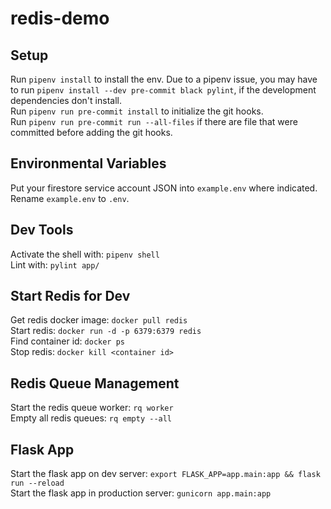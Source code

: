 # redis-demo

## Setup
Run `pipenv install` to install the env.
Due to a pipenv issue, you may have to run `pipenv install --dev pre-commit black pylint`, if the development dependencies don't install.      
Run `pipenv run pre-commit install` to initialize the git hooks.  
Run `pipenv run pre-commit run --all-files` if there are file that were committed before adding the git hooks.  

## Environmental Variables
Put your firestore service account JSON into `example.env` where indicated.  
Rename `example.env` to `.env`.

## Dev Tools
Activate the shell with: `pipenv shell`  
Lint with: `pylint app/`  

## Start Redis for Dev
Get redis docker image: `docker pull redis`  
Start redis: `docker run -d -p 6379:6379 redis`  
Find container id: `docker ps`    
Stop redis: `docker kill <container id>`   

## Redis Queue Management
Start the redis queue worker: `rq worker`  
Empty all redis queues: `rq empty --all`

## Flask App
Start the flask app on dev server: `export FLASK_APP=app.main:app && flask run --reload`  
Start the flask app in production server: `gunicorn app.main:app`  





